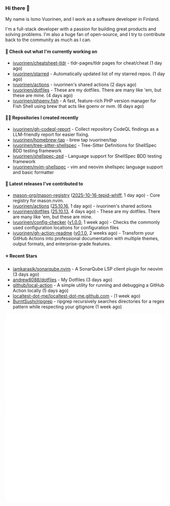 
### Hi there 👋

My name is Ismo Vuorinen, and I work as a software developer in Finland.

I'm a full-stack developer with a passion for building great products and solving problems.
I'm also a huge fan of open-source, and I try to contribute back to the community as much as I can.

#### 👷 Check out what I'm currently working on

- [ivuorinen/cheatsheet-tldr](https://github.com/ivuorinen/cheatsheet-tldr) - tldr-pages/tldr pages for cheat/cheat (1 day ago)
- [ivuorinen/starred](https://github.com/ivuorinen/starred) - Automatically updated list of my starred repos. (1 day ago)
- [ivuorinen/actions](https://github.com/ivuorinen/actions) - ivuorinen&#39;s shared actions (2 days ago)
- [ivuorinen/dotfiles](https://github.com/ivuorinen/dotfiles) - These are my dotfiles. There are many like &#39;em, but these are mine. (4 days ago)
- [ivuorinen/phpenv.fish](https://github.com/ivuorinen/phpenv.fish) - A fast, feature-rich PHP version manager for Fish Shell using brew that acts like goenv or nvm. (6 days ago)

#### 👨‍💻 Repositories I created recently

- [ivuorinen/gh-codeql-report](https://github.com/ivuorinen/gh-codeql-report) - Collect repository CodeQL findings as a LLM-friendly report for easier fixing.
- [ivuorinen/homebrew-tap](https://github.com/ivuorinen/homebrew-tap) - brew tap ivuorinen/tap
- [ivuorinen/tree-sitter-shellspec](https://github.com/ivuorinen/tree-sitter-shellspec) - Tree-Sitter Definitions for ShellSpec BDD testing framework
- [ivuorinen/shellspec-zed](https://github.com/ivuorinen/shellspec-zed) - Language support for ShellSpec BDD testing framework
- [ivuorinen/nvim-shellspec](https://github.com/ivuorinen/nvim-shellspec) - vim and neovim shellspec language support and basic formatter

#### 🚀 Latest releases I've contributed to

- [mason-org/mason-registry](https://github.com/mason-org/mason-registry) ([2025-10-16-tepid-whiff](https://github.com/mason-org/mason-registry/releases/tag/2025-10-16-tepid-whiff), 1 day ago) - Core registry for mason.nvim.
- [ivuorinen/actions](https://github.com/ivuorinen/actions) ([25.10.16](https://github.com/ivuorinen/actions/releases/tag/25.10.16), 1 day ago) - ivuorinen&#39;s shared actions
- [ivuorinen/dotfiles](https://github.com/ivuorinen/dotfiles) ([25.10.13](https://github.com/ivuorinen/dotfiles/releases/tag/25.10.13), 4 days ago) - These are my dotfiles. There are many like &#39;em, but these are mine.
- [ivuorinen/config-checker](https://github.com/ivuorinen/config-checker) ([v1.0.0](https://github.com/ivuorinen/config-checker/releases/tag/v1.0.0), 1 week ago) - Checks the commonly used configuration locations for configuration files
- [ivuorinen/gh-action-readme](https://github.com/ivuorinen/gh-action-readme) ([v0.1.0](https://github.com/ivuorinen/gh-action-readme/releases/tag/v0.1.0), 2 weeks ago) - Transform your GitHub Actions into professional documentation with multiple themes, output formats, and enterprise-grade features.

#### ⭐ Recent Stars

- [iamkarasik/sonarqube.nvim](https://github.com/iamkarasik/sonarqube.nvim) - A SonarQube LSP client plugin for neovim (3 days ago)
- [andrew8088/dotfiles](https://github.com/andrew8088/dotfiles) - My Dotfiles (3 days ago)
- [github/local-action](https://github.com/github/local-action) - A simple utility for running and debugging a GitHub Action locally (5 days ago)
- [localtest-dot-me/localtest-dot-me.github.com](https://github.com/localtest-dot-me/localtest-dot-me.github.com) -  (1 week ago)
- [BurntSushi/ripgrep](https://github.com/BurntSushi/ripgrep) - ripgrep recursively searches directories for a regex pattern while respecting your gitignore (1 week ago)



<picture>
  <source srcset="https://raw.githubusercontent.com/ivuorinen/github-stats/master/generated/overview.svg#gh-dark-mode-only" media="(prefers-color-scheme: dark)" />
  <img src="https://raw.githubusercontent.com/ivuorinen/github-stats/master/generated/overview.svg#gh-light-mode-only" alt="Overview of my activity" />
</picture>
<picture>
  <source srcset="https://raw.githubusercontent.com/ivuorinen/github-stats/master/generated/languages.svg#gh-dark-mode-only" media="(prefers-color-scheme: dark)" />
  <img src="https://raw.githubusercontent.com/ivuorinen/github-stats/master/generated/languages.svg#gh-light-mode-only" alt="Languages I have been using" />
</picture>


